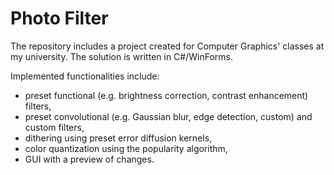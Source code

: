 # Photo Filter
The repository includes a project created for Computer Graphics' classes at my university. 
The solution is written in C#/WinForms.

Implemented functionalities include:
- preset functional (e.g. brightness correction, contrast enhancement) filters,
- preset convolutional (e.g. Gaussian blur, edge detection, custom) and custom filters,
- dithering using preset error diffusion kernels,
- color quantization using the popularity algorithm,
- GUI with a preview of changes.
